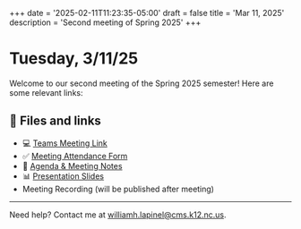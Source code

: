 +++
date = '2025-02-11T11:23:35-05:00'
draft = false
title = 'Mar 11, 2025'
description = 'Second meeting of Spring 2025'
+++

# Tuesday, 3/11/25

Welcome to our second meeting of the Spring 2025 semester! Here are some relevant links:

## 📂 Files and links

- 💻 [Teams Meeting Link](https://teams.microsoft.com/l/meetup-join/19%3ameeting_NTI3MWI0NjEtZjhkOS00ZGFjLTliZTktMDRkOTBhYTBlMGQ0%40thread.v2/0?context=%7b%22Tid%22%3a%222fb36de5-296a-43c7-b5d2-ae73931f0aa3%22%2c%22Oid%22%3a%22312a802b-6ca1-463f-b125-e25e8d650db9%22%7d)
- ✅ [Meeting Attendance Form](https://343b.edulnk.com/e/xv2a34/3mkWSd?__$u__)
- 📄 [Agenda & Meeting Notes](https://docs.google.com/document/d/1R-5Na7BhTDbfOTph9d296_J-S26isDEGUHVKzUK8Jyo/edit?usp=sharing)
- 📊 [Presentation Slides](/python-plc/slides/meeting_3_11_25.html)
- Meeting Recording (will be published after meeting)

---
Need help? Contact me at [williamh.lapinel@cms.k12.nc.us](mailto:williamh.lapinel@cms.k12.nc.us).
